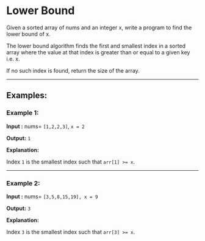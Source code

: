 # Lower Bound

Given a sorted array of nums and an integer x, write a program to find the lower bound of x.



The lower bound algorithm finds the first and smallest index in a sorted array where the value at that index is greater than or equal to a given key i.e. x.



If no such index is found, return the size of the array.

---

## Examples:

### **Example 1:**
**Input :** nums= `[1,2,2,3]`, `x = 2`

**Output:** `1`

**Explanation:**

Index `1` is the smallest index such that `arr[1] >= x`.

---

### **Example 2:**

**Input :** nums= `[3,5,8,15,19], x = 9`

**Output:** `3`

**Explanation:**

Index `3` is the smallest index such that `arr[3] >= x`.